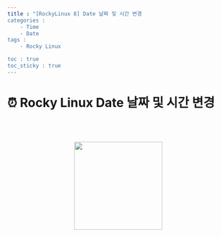 ```yaml
---
title : "[RockyLinux 8] Date 날짜 및 시간 변경
categories :
    - Time
    - Date
tags :
    - Rocky Linux

toc : true
toc_sticky : true
---
```


# ⏰ Rocky Linux Date 날짜 및 시간 변경

### 

<br><br>
<div style="text-align:center;">
<img src="https://github.com/hyundo0630/hyundo0630.github.io/blob/main/images/%EA%B0%90%EC%82%AC%ED%95%A9%EB%8B%88%EB%8B%A4.gif?raw=true" width="200" height="200">
</div>